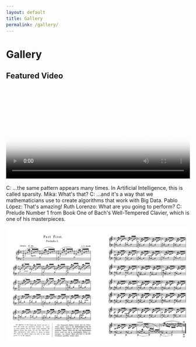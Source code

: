 ```yaml
---
layout: default
title: Gallery
permalink: /gallery/
---
```


# Gallery

## Featured Video

<div style="max-width: 100%; margin: auto;">
    <video controls style="width: 100%; height: auto;" poster="{{ '/assets/images/thumb.png' | relative_url }}">
        <source src="{{ '/assets/videos/sparsity.mp4' | relative_url }}" type="video/mp4">
        Your browser does not support the video tag.
    </video>
</div>

C: ...the same pattern appears many times. In Artificial Intelligence, this is called sparsity.
Mika: What's that?
C: ...and it's a way that we mathematicians use to create algorithms that work with Big Data.
Pablo López: That's amazing!
Ruth Lorenzo: What are you going to perform?
C: Prelude Number 1 from Book One of Bach's Well-Tempered Clavier, which is one of his masterpieces.

![My Image](/assets/images/prelude.png)


<!-- Add more videos, images, or text as needed -->
